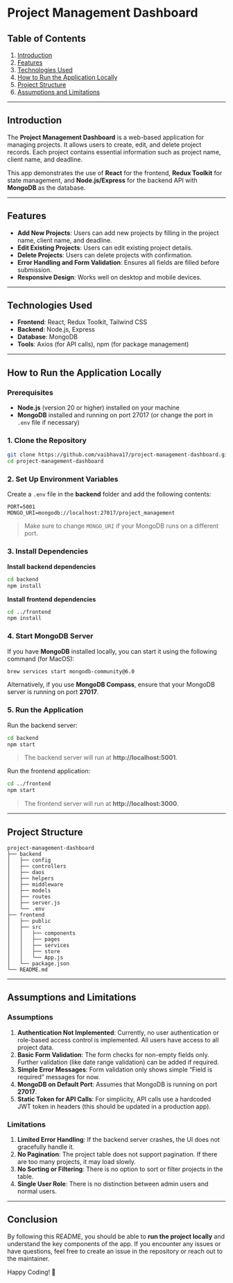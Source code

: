# **Project Management Dashboard**

## **Table of Contents**
1. [Introduction](#introduction)
2. [Features](#features)
3. [Technologies Used](#technologies-used)
4. [How to Run the Application Locally](#how-to-run-the-application-locally)
5. [Project Structure](#project-structure)
6. [Assumptions and Limitations](#assumptions-and-limitations)

---

## **Introduction**
The **Project Management Dashboard** is a web-based application for managing projects. It allows users to create, edit, and delete project records. Each project contains essential information such as project name, client name, and deadline.

This app demonstrates the use of **React** for the frontend, **Redux Toolkit** for state management, and **Node.js/Express** for the backend API with **MongoDB** as the database.

---

## **Features**
- **Add New Projects**: Users can add new projects by filling in the project name, client name, and deadline.
- **Edit Existing Projects**: Users can edit existing project details.
- **Delete Projects**: Users can delete projects with confirmation.
- **Error Handling and Form Validation**: Ensures all fields are filled before submission.
- **Responsive Design**: Works well on desktop and mobile devices.

---

## **Technologies Used**
- **Frontend**: React, Redux Toolkit, Tailwind CSS
- **Backend**: Node.js, Express
- **Database**: MongoDB
- **Tools**: Axios (for API calls), npm (for package management)

---

## **How to Run the Application Locally**

### **Prerequisites**
- **Node.js** (version 20 or higher) installed on your machine
- **MongoDB** installed and running on port 27017 (or change the port in `.env` file if necessary)

### **1. Clone the Repository**
```bash
git clone https://github.com/vaibhava17/project-management-dashboard.git
cd project-management-dashboard
```

### **2. Set Up Environment Variables**
Create a `.env` file in the **backend** folder and add the following contents:
```
PORT=5001
MONGO_URI=mongodb://localhost:27017/project_management
```
> Make sure to change `MONGO_URI` if your MongoDB runs on a different port.

### **3. Install Dependencies**
**Install backend dependencies**
```bash
cd backend
npm install
```

**Install frontend dependencies**
```bash
cd ../frontend
npm install
```

### **4. Start MongoDB Server**
If you have **MongoDB** installed locally, you can start it using the following command (for MacOS):
```bash
brew services start mongodb-community@6.0
```

Alternatively, if you use **MongoDB Compass**, ensure that your MongoDB server is running on port **27017**.

### **5. Run the Application**
Run the backend server:
```bash
cd backend
npm start
```
> The backend server will run at **http://localhost:5001**.

Run the frontend application:
```bash
cd ../frontend
npm start
```
> The frontend server will run at **http://localhost:3000**.

---

## **Project Structure**
```
project-management-dashboard
├── backend
│   ├── config
│   ├── controllers
│   ├── daos
│   ├── helpers
│   ├── middleware
│   ├── models
│   ├── routes
│   ├── server.js
│   └── .env
├── frontend
│   ├── public
│   ├── src
│   │   ├── components
│   │   ├── pages
│   │   ├── services
│   │   ├── store
│   │   └── App.js
│   └── package.json
└── README.md
```
---

## **Assumptions and Limitations**

### **Assumptions**
1. **Authentication Not Implemented**: Currently, no user authentication or role-based access control is implemented. All users have access to all project data.
2. **Basic Form Validation**: The form checks for non-empty fields only. Further validation (like date range validation) can be added if required.
3. **Simple Error Messages**: Form validation only shows simple “Field is required” messages for now.
4. **MongoDB on Default Port**: Assumes that MongoDB is running on port **27017**.
5. **Static Token for API Calls**: For simplicity, API calls use a hardcoded JWT token in headers (this should be updated in a production app).

### **Limitations**
1. **Limited Error Handling**: If the backend server crashes, the UI does not gracefully handle it.
2. **No Pagination**: The project table does not support pagination. If there are too many projects, it may load slowly.
3. **No Sorting or Filtering**: There is no option to sort or filter projects in the table.
4. **Single User Role**: There is no distinction between admin users and normal users.

---

## **Conclusion**
By following this README, you should be able to **run the project locally** and understand the key components of the app. If you encounter any issues or have questions, feel free to create an issue in the repository or reach out to the maintainer.

Happy Coding! 🚀

